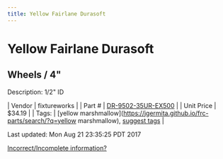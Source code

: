 ```yaml
---
title: Yellow Fairlane Durasoft
---
```


# Yellow Fairlane Durasoft
## Wheels / 4"
Description: 	1/2" ID 

| Vendor | fixtureworks | 
| Part # | [DR-9502-35UR-EX500](https://www.fixtureworks.net/store/pc/1-2-in-ID-Inch-c1690.htm) | 
| Unit Price | $34.19 | 
| Tags: | [yellow marshmallow](https://jgermita.github.io/frc-parts/search/?q=yellow marshmallow), [suggest tags](https://docs.google.com/forms/d/e/1FAIpQLSeWyY8v3RgOty-MyWmh9U0iivNYN_molChYyS-0U-o-kOAv_g/viewform) | 

Last updated: Mon Aug 21 23:35:25 PDT 2017

 [Incorrect/Incomplete information?](https://docs.google.com/forms/d/e/1FAIpQLSeWyY8v3RgOty-MyWmh9U0iivNYN_molChYyS-0U-o-kOAv_g/viewform)